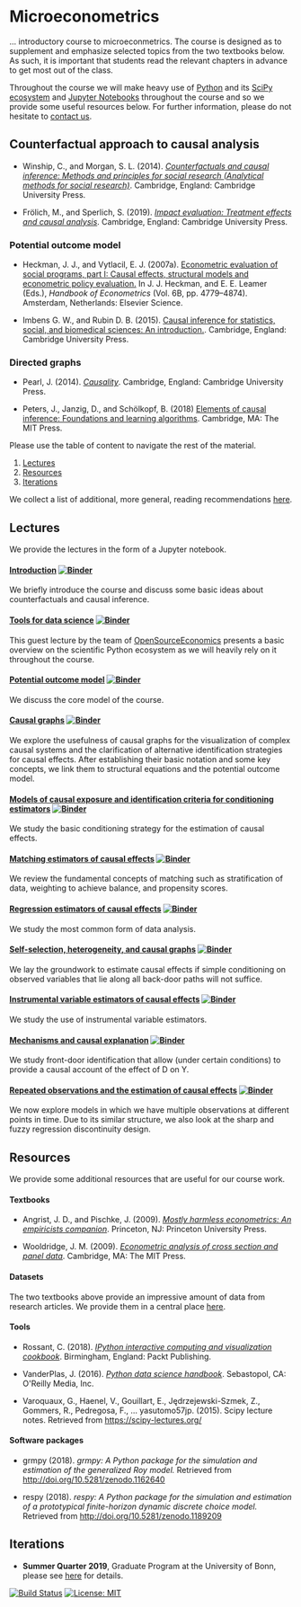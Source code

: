 # Microeconometrics

... introductory course to microeconmetrics. The course is designed as to supplement and emphasize selected topics from the two textbooks below. As such, it is important that students read the relevant chapters in advance to get most out of the class.

Throughout the course we will make heavy use of [Python](https://www.python.org) and its [SciPy ecosystem](https://www.scipy.org) and [Jupyter Notebooks](https://jupyter.org) throughout the course and so we provide some useful resources below. For further information, please do not hesitate to [contact us](https://join.slack.com/t/humancapitalanalysis/shared_invite/enQtNDQ0ODkyODYyODA2LWEyZjdlNWYwYmUyNzlkOWFkNWJkMGI5M2M4ZWUyMThhNWNiMmJhY2ZjY2E4YzE3NGQ5MzcxZTRhN2QxYjgxYWY).

## Counterfactual approach to causal analysis

* Winship, C., and Morgan, S. L. (2014). [*Counterfactuals and causal inference: Methods and principles for social research (Analytical methods for social research)*](https://www.cambridge.org/de/academic/subjects/sociology/sociology-general-interest/counterfactuals-and-causal-inference-methods-and-principles-social-research-2nd-edition?format=PB). Cambridge, England: Cambridge University Press.

* Frölich, M., and Sperlich, S. (2019). [*Impact evaluation: Treatment effects and causal analysis*](https://www.cambridge.org/core/books/impact-evaluation/F07A859F06FF131D78DA7FC81939A6DC). Cambridge, England: Cambridge University Press.

### Potential outcome model

*  Heckman, J. J., and Vytlacil, E. J. (2007a). [Econometric evaluation of social programs, part I: Causal effects, structural models and econometric policy evaluation.](https://www.sciencedirect.com/science/article/pii/S1573441207060709) In J. J. Heckman, and E. E. Leamer (Eds.), *Handbook of Econometrics* (Vol. 6B, pp. 4779–4874). Amsterdam, Netherlands: Elsevier Science.

*  Imbens G. W., and Rubin D. B. (2015). [Causal inference for statistics, social, and biomedical sciences: An introduction.](https://www.cambridge.org/core/books/causal-inference-for-statistics-social-and-biomedical-sciences/71126BE90C58F1A431FE9B2DD07938AB). Cambridge, England: Cambridge University Press.

### Directed graphs

* Pearl, J. (2014). [*Causality*](https://www.cambridge.org/core/books/causality/B0046844FAE10CBF274D4ACBDAEB5F5B). Cambridge, England: Cambridge University Press.

* Peters, J., Janzig, D., and Schölkopf, B. (2018) [Elements of causal inference: Foundations and learning algorithms](https://mitpress.mit.edu/books/elements-causal-inference). Cambridge, MA: The MIT Press.

Please use the table of content to navigate the rest of the material.

1. [Lectures](#lectures)
2. [Resources](#resources)
3. [Iterations](#iterations)

We collect a list of additional, more general, reading recommendations [here](https://github.com/HumanCapitalAnalysis/general-resources).

## Lectures <a name="lectures"></a>

We provide the lectures in the form of a Jupyter notebook.

#### [Introduction](https://nbviewer.jupyter.org/github/HumanCapitalAnalysis/microeconometrics/blob/master/lectures/01_introduction/lecture.ipynb) [![Binder](https://mybinder.org/badge_logo.svg)](https://mybinder.org/v2/gh/HumanCapitalAnalysis/microeconometrics/master?filepath=lectures%2F01_introduction%2Flecture.ipynb)

We briefly introduce the course and discuss some basic ideas about counterfactuals and causal inference.

#### [Tools for data science](https://nbviewer.jupyter.org/github/OpenSourceEconomics/tutorials/blob/master/tools_for_data_science/tutorial.ipynb) [![Binder](https://mybinder.org/badge_logo.svg)](https://mybinder.org/v2/gh/OpenSourceEconomics/tutorials/master?filepath=tools_for_data_science%2Ftutorial.ipynb)

This guest lecture by the team of [OpenSourceEconomics](https://github.com/OpenSourceEconomics) presents a basic overview on the scientific Python ecosystem as we will heavily rely on it throughout the course.

#### [Potential outcome model](https://nbviewer.jupyter.org/github/HumanCapitalAnalysis/microeconometrics/blob/master/lectures/02_potential_outcome_model/lecture.ipynb) [![Binder](https://mybinder.org/badge_logo.svg)](https://mybinder.org/v2/gh/HumanCapitalAnalysis/microeconometrics/master?filepath=lectures%2F02_potential_outcome_model%2Flecture.ipynb)

We discuss the core model of the course.

#### [Causal graphs](https://nbviewer.jupyter.org/github/HumanCapitalAnalysis/microeconometrics/blob/master/lectures/03_causal_graphs/lecture.ipynb)  [![Binder](https://mybinder.org/badge_logo.svg)](https://mybinder.org/v2/gh/HumanCapitalAnalysis/microeconometrics/master?filepath=lectures%2F03_causal_graphs%2Flecture.ipynb)

We explore the usefulness of causal graphs for the visualization of complex causal systems and the clarification of alternative identification strategies for causal effects. After establishing their basic notation and some key concepts, we link them to structural equations and the potential outcome model.

#### [Models of causal exposure and identification criteria for conditioning estimators](https://nbviewer.jupyter.org/github/HumanCapitalAnalysis/microeconometrics/blob/master/lectures/04_criteria_conditioning_estimators/lecture.ipynb)  [![Binder](https://mybinder.org/badge_logo.svg)](https://mybinder.org/v2/gh/HumanCapitalAnalysis/microeconometrics/master?filepath=lectures%2F04_criteria_conditioning_estimators%2Flecture.ipynb)

We study the basic conditioning strategy for the estimation of causal effects.

#### [Matching estimators of causal effects](https://nbviewer.jupyter.org/github/HumanCapitalAnalysis/microeconometrics/blob/master/lectures/05_matching_estimators/lecture.ipynb)  [![Binder](https://mybinder.org/badge_logo.svg)](https://mybinder.org/v2/gh/HumanCapitalAnalysis/microeconometrics/master?filepath=lectures%2F05_matching_estimators%2Flecture.ipynb)

We review the fundamental concepts of matching such as stratification of data, weighting to achieve balance, and propensity scores.

#### [Regression estimators of causal effects](https://nbviewer.jupyter.org/github/HumanCapitalAnalysis/microeconometrics/blob/master/lectures/06_regression_estimators/lecture.ipynb)  [![Binder](https://mybinder.org/badge_logo.svg)](https://mybinder.org/v2/gh/HumanCapitalAnalysis/microeconometrics/master?filepath=lectures%2F06_regression_estimators%2Flecture.ipynb)

We study the most common form of data analysis.

#### [Self-selection, heterogeneity, and causal graphs](https://nbviewer.jupyter.org/github/HumanCapitalAnalysis/microeconometrics/blob/master/lectures/07_selection_heterogeneity_graphs/lecture.ipynb)  [![Binder](https://mybinder.org/badge_logo.svg)](https://mybinder.org/v2/gh/HumanCapitalAnalysis/microeconometrics/master?filepath=lectures%2F07_selection_heterogeneity_graphs%2Flecture.ipynb)

We lay the groundwork to estimate causal effects if simple conditioning on observed variables that lie along all back-door paths will not suffice.

#### [Instrumental variable estimators of causal effects](https://nbviewer.jupyter.org/github/HumanCapitalAnalysis/microeconometrics/blob/master/lectures/08_instrumental_variable/lecture.ipynb)  [![Binder](https://mybinder.org/badge_logo.svg)](https://mybinder.org/v2/gh/HumanCapitalAnalysis/microeconometrics/master?filepath=lectures%2F08_instrumental_variable%2Flecture.ipynb)

We study the use of instrumental variable estimators.

#### [Mechanisms and causal explanation](https://nbviewer.jupyter.org/github/HumanCapitalAnalysis/microeconometrics/blob/master/lectures/09_mechanisms_causal_explanation/lecture.ipynb)  [![Binder](https://mybinder.org/badge_logo.svg)](https://mybinder.org/v2/gh/HumanCapitalAnalysis/microeconometrics/master?filepath=lectures%2F09_mechanisms_causal_explanation%2Flecture.ipynb)

We study front-door identification that allow (under certain conditions) to provide a causal account of the effect of D on Y.

#### [Repeated observations and the estimation of causal effects](https://nbviewer.jupyter.org/github/HumanCapitalAnalysis/microeconometrics/blob/master/lectures/10_repeated_observations/lecture.ipynb)  [![Binder](https://mybinder.org/badge_logo.svg)](https://mybinder.org/v2/gh/HumanCapitalAnalysis/microeconometrics/master?filepath=lectures%2F10_repeated_observations%2Flecture.ipynb)

We now explore models in which we have multiple observations at different points in time. Due to its similar structure, we also look at the sharp and fuzzy regression discontinuity design.

## Resources <a name="resources"></a>

We provide some additional resources that are useful for our course work.

#### Textbooks

* Angrist, J. D., and Pischke, J. (2009). [*Mostly harmless econometrics: An empiricists companion*](https://press.princeton.edu/titles/8769.html). Princeton, NJ: Princeton University Press.

* Wooldridge, J. M. (2009). [*Econometric analysis of cross section and panel data*](https://mitpress.mit.edu/books/econometric-analysis-cross-section-and-panel-data). Cambridge, MA: The MIT Press.

#### Datasets

The two textbooks above provide an impressive amount of data from research articles. We provide them in a central place [here](https://github.com/HumanCapitalAnalysis/microeconometrics/tree/master/datasets).

#### Tools

* Rossant, C. (2018). [*IPython interactive computing and visualization cookbook*](https://www.packtpub.com/big-data-and-business-intelligence/ipython-interactive-computing-and-visualization-cookbook-second-e). Birmingham, England: Packt Publishing.

* VanderPlas, J. (2016). [*Python data science handbook*](https://www.oreilly.com/library/view/python-data-science/9781491912126/). Sebastopol, CA: O'Reilly Media, Inc.

* Varoquaux, G., Haenel, V., Gouillart, E., Jędrzejewski-Szmek, Z., Gommers, R., Pedregosa, F., … yasutomo57jp. (2015). Scipy lecture notes. Retrieved from https://scipy-lectures.org/

#### Software packages

* grmpy (2018). *grmpy: A Python package for the simulation and estimation of the generalized Roy model.* Retrieved from http://doi.org/10.5281/zenodo.1162640

* respy (2018). *respy: A Python package for the simulation and estimation of a prototypical finite-horizon dynamic discrete choice model.* Retrieved from http://doi.org/10.5281/zenodo.1189209

## Iterations <a name="iterations"></a>

* **Summer Quarter 2019**, Graduate Program at the University of Bonn, please see [here](https://github.com/HumanCapitalAnalysis/microeconometrics/tree/master/iterations/bonn_ss_19/README.md) for details.

[![Build Status](https://travis-ci.org/HumanCapitalAnalysis/microeconometrics.svg?branch=master)](https://travis-ci.org/HumanCapitalAnalysis/microeconmetrics) [![License: MIT](https://img.shields.io/badge/License-MIT-blue.svg)](https://github.com/HumanCapitalAnalysis/microeconometrics/blob/master/LICENSE)
